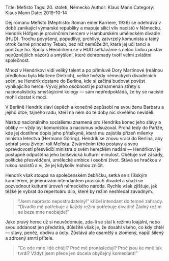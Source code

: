 Title: Mefisto
Tags: 20. století, Německo
Author: Klaus Mann
Category: Klaus Mann
Date: 2019-10-14

Děj románu Mefisto (Mephisto: Roman einer Karriere, 1936) se odehrává v době zanikající výmarské republiky a mapuje sílící vliv nacistů v Německu. Hendrik Höfgen je provinčním hercem v Hamburském uměleckém divadle (HUD). Trochu povýšený, popudlivý, prchlivý, zatvrzelý komunista a tajný otrok černé princezny Tebab, bez níž nemůže žít, která jej učí tanci a ponižuje ho. Spolu s Hendrikem se v HUD setkáváme s celou řadou postav nejrůznějších názorů a smýšlení, které dohromady tvoří velmi zvláštní společnost.

Mnozí v Hendrikovi vidí veliký talent a po přímluvě Dory Martinové (reálnou předlohou byla Marlene Dietrich), veliké hvězdy německých divadelních scén, se Hendrik dostane do Berlína, kde si začíná budovat pověst vynikajícího herce. Vývoj jeho osobnosti je poznamenán střety s nacionalisticky smýšlejícími kolegy — sám nepředpokládá, že by se nacisté mohli dostat k moci.

V Berlíně Hendrik slaví úspěch a konečně zapůsobí na svou ženu Barbaru a jejího otce, tajného radu, kteří na něm do té doby nic skvělého neviděli.

Nástup nacionálního socialismu znamená pro Hendrika konec jeho slávy a obliby — vždy byl komunistou a nacismus odsuzoval. Prchá tedy do Paříže, kde jej dostihne dopis jeho přítelkyně, která mu zajistila přízeň milenky ministra letectva (Hermann Göring). Hendrik se znovu vrací do Berlína, aby sehrál svou životní roli Mefista. Ztvárněním této postavy a svou opravdovostí přesvědčí ministra o svém hereckém nadání — Hendrikovi je postupně odpuštěna jeho bolševická kulturní minulost. Obětuje své zásady, politické přesvědčení, umělecké ambice i osobní život. Stává se hračkou v rukou nacistů a ví, že jej kdykoliv mohou zničit.

Hendrik však stoupá na společenském žebříčku, setká se s říšským kancléřem, je jmenovám intendantem pruských divadel a snaží se pozvednout kulturní úroveň německého národa. Rychle však zjišťuje, jak těžké je vybrat do repertoáru dílo, které by režim neshledal závadným.


> ”Jsem naprosto nepostradatelný!” křičel intendant do temné zahrady. “Divadlo mě potřebuje a každý režim potřebuje divadlo! Žádný režim se beze mne neobejde!”

Jako pravý herec už si neuvědomuje, zda-li se stal k režimu loajální, nebo svou oddanost jen předstírá, důležité však je, že dosáhl všeho, co kdy chtěl — slávy, peněz, obdivu a úcty. Zůstává ale osamělý a zlomený, napůl šílený a zdrcený smrtí přítele.


> ”Co ode mne lidé chtějí? Proč mě pronásledují? Proč jsou ke mně tak tvrdí? Vždyť jsem přece jen docela obyčejný komediant!”

